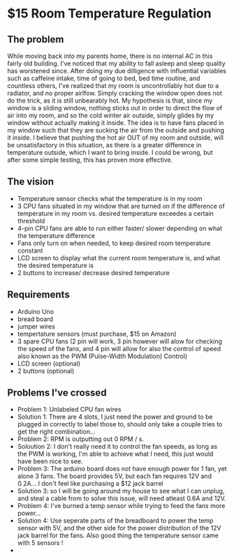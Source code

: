 # $15 Room Temperature Regulation 
## The problem
While moving back into my parents home, there is no internal AC in this fairly old building. I've noticed that my ability to fall asleep and sleep quality has 
worstened since. After doing my due dilligence with influential variables such as caffeine intake, time of going to bed, bed time routine, and countless others, 
I've realized that my room is uncontrollably hot due to a radiator, and no proper airlfow. Simply cracking the window open does not do the trick, as it is still 
unbearably hot. My hypothesis is that, since my window is a sliding window, nothing sticks out in order to direct the flow of air into my room, and so the cold 
winter air outside, simply glides by my window without actually making it inside. The idea is to have fans placed in my window such that they are sucking the 
air from the outside and pushing it inside. I believe that pushing the hot air OUT of my room and outside, will be unsatisfactory in this situation, as there is a
greater difference in temperature outside, which I want to bring inside. I could be wrong, but after some simple testing, this has proven more effective. 

## The vision 
- Temperature sensor checks what the temperature is in my room
- 3 CPU fans situated in my window that are turned on if the difference of temperature in my room vs. desired temperature exceedes a certain threshold
- 4-pin CPU fans are able to run either faster/ slower depending on what the temperature difference
- Fans only turn on when needed, to keep desired room temperature constant
- LCD screen to display what the current room temperature is, and what the desired temperature is
- 2 buttons to increase/ decrease desired temperature

## Requirements
- Arduino Uno
- bread board
- jumper wires
- tempertature sensors (must purchase, $15 on Amazon)
- 3 spare CPU fans (2 pin will work, 3 pin however will alow for checking the speed of the fans, and 4 pin will allow for also the control of speed also known as the PWM (Pulse-Width Modulation) Control)
- LCD screen (optional)
- 2 buttons (optional)

  
## Problems I've crossed
- Problem 1: Unlabeled CPU fan wires  
- Solution 1: There are 4 slots, I just need the power and ground to be plugged in correctly to label those to, should only take a couple tries to get the right combination... 
- Problem 2: RPM is outputting out 0 RPM / s. 
- Soloution 2: I don't really need it to control the fan speeds, as long as the PWM is working, I'm able to achieve what I need, this just would have been nice to see.  
- Problem 3: The arduino board does not have enough power for 1 fan, yet alone 3 fans. The board provides 5V, but each fan requires 12V and 0.2A... I don't feel like purchasing a $12 jack barrel
- Solution 3: so I will be going around my house to see what I can unplug, and steal a cable from to solve this issue, will need atleast 0.6A and 12V.
- Problem 4: I've burned a temp sensor while trying to feed the fans more power...
- Solution 4: Use seperate parts of the breadboard to power the temp sensor with 5V, and the other side for the power distribution of the 12V jack barrel for the fans. Also good thing the temperature sensor came with 5 sensors !
- 
